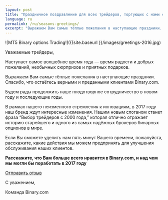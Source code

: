 ```yaml
---
layout: post
title: "Праздничное поздравление для всех трейдеров, торгующих с нами с 2000 года"
language: ru
permalink: /ru/seasons-greetings/
excerpt: "Выражаем Вам самые тёплые пожелания в наступающие праздники. Спасибо, что остаётесь верными и преданными клиентами Binary.com..."
---
```

![MT5 Binary options Trading!]({{site.baseurl }}/images/greetings-2016.jpg)

Уважаемые трейдеры,

Наступает самое волшебное время года –– время радости и добрых пожеланий, необычных сюрпризов и приятных подарков.

Выражаем Вам самые тёплые пожелания в наступающие праздники. Спасибо, что остаётесь верными и преданными клиентами Binary.com.

Будем рады продолжить наше плодотворное сотрудничество в новом году и последующие годы.

В рамках нашего неизменного стремления к инновациям, в 2017 году наш бренд ждут интересные изменения. Нашим новым слоганом станет фраза “Выбор трейдеров с 2000 года,” которая отлично отражает историю старейшего и одного из самых надёжных брокеров бинарных опционов в мире.

Если Вы сможете уделить нам пять минут Вашего времени, пожалуйста, расскажите, какие действия мы можем предпринять для улучшения обслуживания наших клиентов. 

<strong>Расскажите, что Вам больше всего нравится в Binary.com, и над чем мы могли бы поработать в 2017 году</strong>

<p class="p--action"><a class="button" href="https://trade.binary.com/2017wishlist_ru/"><span>Отправить отзыв</span></a></p>

С уважением,

Команда Binary.com



